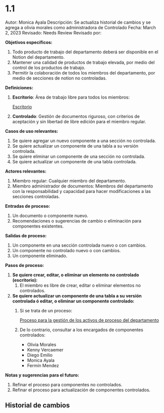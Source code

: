 # 1.1

Autor: Monica Ayala
Descripción: Se actualiza historial de cambios y se agrega a olivia morales como administradora de Controlado
Fecha: March 2, 2023
Revisado: Needs Review
Revisado por:

********************************************Objetivos específicos:********************************************

1. Todo producto de trabajo del departamento deberá ser disponible en el Notion del departamento.
2. Mantener una calidad de productos de trabajo elevada, por medio del control de los productos de trabajo.
3. Permitir la colaboración de todos los miembros del departamento, por medio de secciones de notion no controladas.

**************************Definiciones:**************************

1. **Escritorio**: Área de trabajo libre para todos los miembros:
    
    [Escritorio](../../../../../../Escritorio%2048dc738f81a343219aa00799b025a0f9.md)
    
2. **Controlado**: Gestión de documentos riguroso, con criterios de aceptación y sin libertad de libre edición para el miembro regular.

******************Casos de uso relevantes:******************

1. Se quiere agregar un nuevo componente a una sección no controlada.
2. Se quiere actualizar un componente de una tabla a su versión controlada.
3. Se quiere eliminar un componente de una sección no controlada.
4. Se quiere actualizar un componente de una tabla controlada.

**************************************Actores relevantes:**************************************

1. Miembro regular: Cualquier miembro del departamento.
2. Miembro administrador de documentos: Miembros del departamento con la responsabilidad y capacidad para hacer modificaciones a las secciones controladas.

****************************************Entradas de proceso:****************************************

1. Un documento o componente nuevo.
2. Recomendaciones o sugerencias de cambio o eliminación para componentes existentes.

**************************************Salidas de proceso:**************************************

1. Un componente en una sección controlada nuevo o con cambios.
2. Un componente no controlado nuevo o con cambios.
3. Un componente eliminado.

**********************************Pasos de proceso:**********************************

1. ****************************************************************************************************************************Se quiere crear, editar, o eliminar un elemento no controlado (escritorio):****************************************************************************************************************************
    1. El miembro es libre de crear, editar o eliminar elementos no controlados.
2. ************************************Se quiere actualizar un componente de una tabla a su versión controlada ó editar, o eliminar un componente controlado:************************************
    1. Si se trata de un proceso:
        
        [Proceso para la gestión de los activos de proceso del departamento](https://www.notion.so/Proceso-para-la-gesti-n-de-los-activos-de-proceso-del-departamento-bfe76154c6ef4f3fb5f1342b8530d5b0)
        
    2. De lo contrario, consultar a los encargados de componentes controlados:
        
        * Olivia Morales
        * Kenny Vercaemer
        * Diego Emilio
        * Monica Ayala
        * Fermín Mendez 
        

********************************************Notas y sugerencias para el futuro:********************************************

1. Refinar el proceso para componentes no controlados.
2. Refinar el proceso para actualización de componentes controlados.

## Historial de cambios